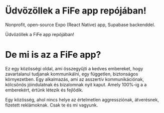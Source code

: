 # Üdvözöllek a FiFe app repójában!
Nonprofit, open-source Expo (React Native) app, Supabase backenddel.

Üdvözöllek a FiFe app repójában!

# De mi is az a FiFe app?

Ez egy közösségi oldal, ami összegyűjti a kedves embereket, hogy zavartalanul tudjanak kommunikálni, egy független, biztonságos környezetben.
Egy alkalmazás, ami az asszertív kommunikációnak, kölcsönös jóindulatnak és bizalomnak nyit kaput. Amely 100%-ig a a emberekért, értünk létezik és fejlődik.

Egy közösség, ahol nincs helye az értelmetlen aggressziónak, átverésnek, fizetett reklámoknak. Csak te és mi vagyunk. 

